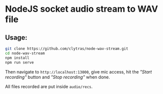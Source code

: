 # NodeJS socket audio stream to WAV file

## Usage:

```bash
git clone https://github.com/clytras/node-wav-stream.git
cd node-wav-stream
npm install
npm run serve
```

Then navigate to `http://localhost:13000`, give mic access, hit the *"Start recording"* button and *"Stop recording"* when done.

All files recorded are put inside `audio/recs`.
